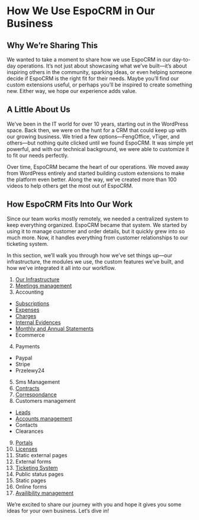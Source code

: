 # How We Use EspoCRM in Our Business

## Why We’re Sharing This
We wanted to take a moment to share how we use EspoCRM in our day-to-day operations. It’s not just about showcasing what we’ve built—it’s about inspiring others in the community, sparking ideas, or even helping someone decide if EspoCRM is the right fit for their needs. Maybe you’ll find our custom extensions useful, or perhaps you’ll be inspired to create something new. Either way, we hope our experience adds value.

## A Little About Us
We’ve been in the IT world for over 10 years, starting out in the WordPress space. Back then, we were on the hunt for a CRM that could keep up with our growing business. We tried a few options—FengOffice, vTiger, and others—but nothing quite clicked until we found EspoCRM. It was simple yet powerful, and with our technical background, we were able to customize it to fit our needs perfectly.

Over time, EspoCRM became the heart of our operations. We moved away from WordPress entirely and started building custom extensions to make the platform even better. Along the way, we’ve created more than 100 videos to help others get the most out of EspoCRM.

## How EspoCRM Fits Into Our Work
Since our team works mostly remotely, we needed a centralized system to keep everything organized. EspoCRM became that system. We started by using it to manage customer and order details, but it quickly grew into so much more. Now, it handles everything from customer relationships to our ticketing system.

In this section, we’ll walk you through how we’ve set things up—our infrastructure, the modules we use, the custom features we’ve built, and how we’ve integrated it all into our workflow.

1. [Our Infrastructure](./infrastructure.md)
2. [Meetings management](./meetings.md)
3. Accounting

- [Subscriptions](./subscriptions.md)
- [Expenses](./expenses.md)
- [Charges](./charges.md)
- [Internal Evidences](./internal-evidences.md)
- [Monthly and Annual Statements](./financial-statements.md)
- Ecommerce

4. Payments

* Paypal
* Stripe
* Przelewy24

5. Sms Management
6. [Contracts](./contracts.md)
7. [Correspondance](./correspondence.md)
8. Customers management

- [Leads](./leads.md)
- [Accounts management](./accounts-maganement.md)
- Contacts
- Clearances

9. [Portals](./portal.md)
10. [Licenses](./licenses.md)
11. Static external pages
12. External forms
13. [Ticketing System](./tickets.md)
14. Public status pages
15. Static pages
16. Online forms
17. [Availibility management](./availibility-management.md)

We’re excited to share our journey with you and hope it gives you some ideas for your own business. Let’s dive in!
